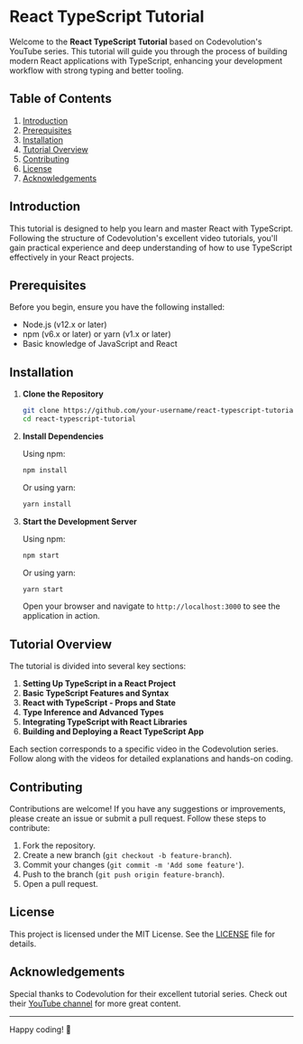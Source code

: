 # React TypeScript Tutorial

Welcome to the **React TypeScript Tutorial** based on Codevolution's YouTube series. This tutorial will guide you through the process of building modern React applications with TypeScript, enhancing your development workflow with strong typing and better tooling.

## Table of Contents

1. [Introduction](#introduction)
2. [Prerequisites](#prerequisites)
3. [Installation](#installation)
4. [Tutorial Overview](#tutorial-overview)
5. [Contributing](#contributing)
6. [License](#license)
7. [Acknowledgements](#acknowledgements)

## Introduction

This tutorial is designed to help you learn and master React with TypeScript. Following the structure of Codevolution's excellent video tutorials, you'll gain practical experience and deep understanding of how to use TypeScript effectively in your React projects.

## Prerequisites

Before you begin, ensure you have the following installed:

- Node.js (v12.x or later)
- npm (v6.x or later) or yarn (v1.x or later)
- Basic knowledge of JavaScript and React

## Installation

1. **Clone the Repository**

   ```bash
   git clone https://github.com/your-username/react-typescript-tutorial.git
   cd react-typescript-tutorial
   ```

2. **Install Dependencies**

   Using npm:

   ```bash
   npm install
   ```

   Or using yarn:

   ```bash
   yarn install
   ```

3. **Start the Development Server**

   Using npm:

   ```bash
   npm start
   ```

   Or using yarn:

   ```bash
   yarn start
   ```

   Open your browser and navigate to `http://localhost:3000` to see the application in action.

## Tutorial Overview

The tutorial is divided into several key sections:

1. **Setting Up TypeScript in a React Project**
2. **Basic TypeScript Features and Syntax**
3. **React with TypeScript - Props and State**
4. **Type Inference and Advanced Types**
5. **Integrating TypeScript with React Libraries**
6. **Building and Deploying a React TypeScript App**

Each section corresponds to a specific video in the Codevolution series. Follow along with the videos for detailed explanations and hands-on coding.

## Contributing

Contributions are welcome! If you have any suggestions or improvements, please create an issue or submit a pull request. Follow these steps to contribute:

1. Fork the repository.
2. Create a new branch (`git checkout -b feature-branch`).
3. Commit your changes (`git commit -m 'Add some feature'`).
4. Push to the branch (`git push origin feature-branch`).
5. Open a pull request.

## License

This project is licensed under the MIT License. See the [LICENSE](LICENSE) file for details.

## Acknowledgements

Special thanks to Codevolution for their excellent tutorial series. Check out their [YouTube channel](https://www.youtube.com/c/Codevolution) for more great content.

---

Happy coding! 🎉
